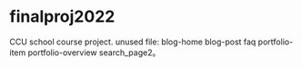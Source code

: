 # finalproj2022
CCU school course project.
unused file: blog-home blog-post faq portfolio-item portfolio-overview search_page2。

